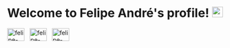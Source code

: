 # Welcome to Felipe André's profile! <span><img src="https://media.giphy.com/media/hvRJCLFzcasrR4ia7z/giphy.gif" width="25px"></span>

<a href="https://www.linkedin.com/in/felipe-silva-11a37111a/" target="_blank"><img align="center" src="https://raw.githubusercontent.com/rahuldkjain/github-profile-readme-generator/master/src/images/icons/Social/linked-in-alt.svg" alt="felipe-andre-linkedin" height="30" width="40" /></a>
&nbsp;
<a href="https://www.instagram.com/fe.drsilva/" target="_blank"><img align="center" src="https://raw.githubusercontent.com/rahuldkjain/github-profile-readme-generator/master/src/images/icons/Social/instagram.svg" alt="felipe-andre-insta" height="30" width="40" /></a>
&nbsp;
<a href="https://www.facebook.com/felipeandresouza" target="_blank"><img align="center" src="https://raw.githubusercontent.com/rahuldkjain/github-profile-readme-generator/master/src/images/icons/Social/facebook.svg" alt="felipe-andre-fb" height="30" width="40" /></a>
&nbsp;
